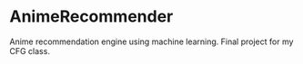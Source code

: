 # AnimeRecommender
Anime recommendation engine using machine learning.  Final project for my CFG class. 
